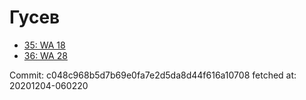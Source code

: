 # Гусев
- [35: WA 18](35.md)
- [36: WA 28](36.md)

Commit: c048c968b5d7b69e0fa7e2d5da8d44f616a10708
 fetched at: 20201204-060220
